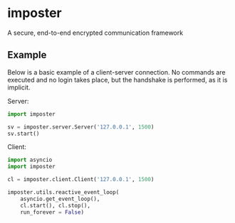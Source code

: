 # imposter
A secure, end-to-end encrypted communication framework

## Example
Below is a basic example of a client-server connection. No commands are executed and no login takes place, but the handshake is performed, as it is implicit.

Server:
```python
import imposter

sv = imposter.server.Server('127.0.0.1', 1500)
sv.start()
```

Client:
```python
import asyncio
import imposter

cl = imposter.client.Client('127.0.0.1', 1500)

imposter.utils.reactive_event_loop(
    asyncio.get_event_loop(),
    cl.start(), cl.stop(),
    run_forever = False)
```
